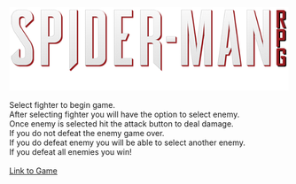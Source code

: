 <img src="assets/images/banner.png" alt="banner">

Select fighter to begin game.<br>
After selecting fighter you will have the option to select enemy.<br>
Once enemy is selected hit the attack button to deal damage.<br>
If you do not defeat the enemy game over.<br>
If you do defeat enemy you will be able to select another enemy.<br>
If you defeat all enemies you win!<br>
<br>
<a href="https://maguirre13.github.io/unit-4-game">Link to Game</a>

